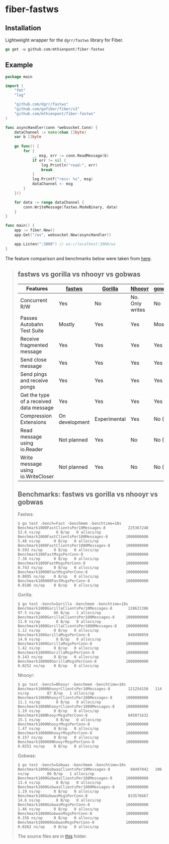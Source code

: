 # fiber-fastws

## Installation

Lightweight wrapper for the `dgrr/fastws` library for Fiber.

```go
go get -u github.com/mthienpont/fiber-fastws
```

## Example

```go
package main

import (
	"fmt"
	"log"

	"github.com/dgrr/fastws"
	"github.com/gofiber/fiber/v2"
  	"github.com/mthienpont/fiber-fastws"
)

func asyncHandler(conn *websocket.Conn) {
	dataChannel := make(chan []byte)
  	var b []byte
	
	go func() {
		for {
			_, msg, err := conn.ReadMessage(b)
			if err != nil {
				log.Println("read:", err)
				break
			}
			log.Printf("recv: %s", msg)
			dataChannel <- msg
		}
	}()

	for data := range dataChannel {
		conn.WriteMessage(fastws.ModeBinary, data)
	}
}

func main() {
	app := fiber.New()
	app.Get("/ws", websocket.New(asyncHandler))

	app.Listen(":3000") // ws://localhost:3000/ws
}
```



The feature comparison and benchmarks below were taken from [here](https://github.com/dgrr/fastws).

>## fastws vs gorilla vs nhooyr vs gobwas
>
>| Features | [fastws](https://github.com/dgrr/fastws) | [Gorilla](https://github.com/savsgio/websocket)| [Nhooyr](https://github.com/nhooyr/websocket) | [gowabs](https://github.>com/gobwas/ws) |
>| --- | --- | --- | --- | --- |
>| Concurrent R/W                          | Yes            | No           | No. Only writes | No           |
>| Passes Autobahn Test Suite              | Mostly         | Yes          | Yes             | Mostly       |
>| Receive fragmented message              | Yes            | Yes          | Yes             | Yes          |
>| Send close message                      | Yes            | Yes          | Yes             | Yes          |
>| Send pings and receive pongs            | Yes            | Yes          | Yes             | Yes          |
>| Get the type of a received data message | Yes            | Yes          | Yes             | Yes          |
>| Compression Extensions                  | On development | Experimental | Yes             | No (?)       |
>| Read message using io.Reader            | Not planned    | Yes          | No              | No (?)       |
>| Write message using io.WriteCloser      | Not planned    | Yes          | No              | No (?)       |
>
>## Benchmarks: fastws vs gorilla vs nhooyr vs gobwas
>
>Fastws:
>```
>$ go test -bench=Fast -benchmem -benchtime=10s
>Benchmark1000FastClientsPer10Messages-8          225367248    52.6 ns/op       0 B/op   0 allocs/op
>Benchmark1000FastClientsPer100Messages-8        1000000000     5.48 ns/op      0 B/op   0 allocs/op
>Benchmark1000FastClientsPer1000Messages-8       1000000000     0.593 ns/op     0 B/op   0 allocs/op
>Benchmark100FastMsgsPerConn-8                   1000000000     7.38 ns/op      0 B/op   0 allocs/op
>Benchmark1000FastMsgsPerConn-8                  1000000000     0.743 ns/op     0 B/op   0 allocs/op
>Benchmark10000FastMsgsPerConn-8                 1000000000     0.0895 ns/op    0 B/op   0 allocs/op
>Benchmark100000FastMsgsPerConn-8                1000000000     0.0186 ns/op    0 B/op   0 allocs/op
>```
>
>Gorilla:
>```
>$ go test -bench=Gorilla -benchmem -benchtime=10s
>Benchmark1000GorillaClientsPer10Messages-8       128621386    97.5 ns/op      86 B/op   1 allocs/op
>Benchmark1000GorillaClientsPer100Messages-8     1000000000    11.0 ns/op       8 B/op   0 allocs/op
>Benchmark1000GorillaClientsPer1000Messages-8    1000000000     1.12 ns/op      0 B/op   0 allocs/op
>Benchmark100GorillaMsgsPerConn-8                 849490059    14.0 ns/op       8 B/op   0 allocs/op
>Benchmark1000GorillaMsgsPerConn-8               1000000000     1.42 ns/op      0 B/op   0 allocs/op
>Benchmark10000GorillaMsgsPerConn-8              1000000000     0.143 ns/op     0 B/op   0 allocs/op
>Benchmark100000GorillaMsgsPerConn-8             1000000000     0.0252 ns/op    0 B/op   0 allocs/op
>```
>
>Nhooyr:
>```
>$ go test -bench=Nhooyr -benchmem -benchtime=10s
>Benchmark1000NhooyrClientsPer10Messages-8        121254158   114 ns/op        87 B/op   1 allocs/op
>Benchmark1000NhooyrClientsPer100Messages-8      1000000000    11.1 ns/op       8 B/op   0 allocs/op
>Benchmark1000NhooyrClientsPer1000Messages-8     1000000000     1.19 ns/op      0 B/op   0 allocs/op
>Benchmark100NhooyrMsgsPerConn-8                  845071632    15.1 ns/op       8 B/op   0 allocs/op
>Benchmark1000NhooyrMsgsPerConn-8                1000000000     1.47 ns/op      0 B/op   0 allocs/op
>Benchmark10000NhooyrMsgsPerConn-8               1000000000     0.157 ns/op     0 B/op   0 allocs/op
>Benchmark100000NhooyrMsgsPerConn-8              1000000000     0.0251 ns/op    0 B/op   0 allocs/op
>```
>
>Gobwas:
>```
>$ go test -bench=Gobwas -benchmem -benchtime=10s
>Benchmark1000GobwasClientsPer10Messages-8         98497042   106 ns/op        86 B/op   1 allocs/op
>Benchmark1000GobwasClientsPer100Messages-8      1000000000    13.4 ns/op       8 B/op   0 allocs/op
>Benchmark1000GobwasClientsPer1000Messages-8     1000000000     1.19 ns/op      0 B/op   0 allocs/op
>Benchmark100GobwasMsgsPerConn-8                  833576667    14.6 ns/op       8 B/op   0 allocs/op
>Benchmark1000GobwasMsgsPerConn-8                1000000000     1.46 ns/op      0 B/op   0 allocs/op
>Benchmark10000GobwasMsgsPerConn-8               1000000000     0.156 ns/op     0 B/op   0 allocs/op
>Benchmark100000GobwasMsgsPerConn-8              1000000000     0.0262 ns/op    0 B/op   0 allocs/op
>```
>
>The source files are in [this](https://github.com/dgrr/fastws/tree/master/stress-tests/) folder.

